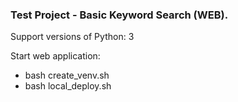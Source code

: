 ### Test Project - Basic Keyword Search (WEB).

Support versions of Python: 3

Start web application:
 * bash create_venv.sh
 * bash local_deploy.sh